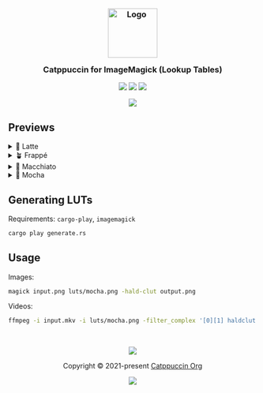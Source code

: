 <h3 align="center">
	<img src="https://raw.githubusercontent.com/catppuccin/catppuccin/main/assets/logos/exports/1544x1544_circle.png" width="100" alt="Logo"/><br/>
	<img src="https://raw.githubusercontent.com/catppuccin/catppuccin/main/assets/misc/transparent.png" height="30" width="0px"/>
	Catppuccin for ImageMagick (Lookup Tables)
	<img src="https://raw.githubusercontent.com/catppuccin/catppuccin/main/assets/misc/transparent.png" height="30" width="0px"/>
</h3>

<p align="center">
	<a href="https://github.com/ozwaldorf/catppuccin-luts/stargazers"><img src="https://img.shields.io/github/stars/ozwaldorf/catppuccin-luts?colorA=363a4f&colorB=b7bdf8&style=for-the-badge"></a>
	<a href="https://github.com/ozwaldorf/catppuccin-luts/issues"><img src="https://img.shields.io/github/issues/ozwaldorf/catppuccin-luts?colorA=363a4f&colorB=f5a97f&style=for-the-badge"></a>
	<a href="https://github.com/ozwaldorf/catppuccin-luts/contributors"><img src="https://img.shields.io/github/contributors/ozwaldorf/catppuccin-luts?colorA=363a4f&colorB=a6da95&style=for-the-badge"></a>
</p>

<p align="center">
	<img src="examples/preview.png"/>
</p>

## Previews

<details>
<summary>🌻 Latte</summary>
<img src="examples/latte.png"/>
</details>
<details>
<summary>🪴 Frappé</summary>
<img src="examples/frappe.png"/>
</details>
<details>
<summary>🌺 Macchiato</summary>
<img src="examples/macchiato.png"/>
</details>
<details>
<summary>🌿 Mocha</summary>
<img src="examples/mocha.png"/>
</details>

## Generating LUTs

Requirements: `cargo-play`, `imagemagick`

```bash
cargo play generate.rs
```

## Usage

Images:

```bash
magick input.png luts/mocha.png -hald-clut output.png
```

Videos:

```bash
ffmpeg -i input.mkv -i luts/mocha.png -filter_complex '[0][1] haldclut' output.mp4
```

&nbsp;

<p align="center">
	<img src="https://raw.githubusercontent.com/catppuccin/catppuccin/main/assets/footers/gray0_ctp_on_line.svg?sanitize=true" />
</p>

<p align="center">
	Copyright &copy; 2021-present <a href="https://github.com/catppuccin" target="_blank">Catppuccin Org</a>
</p>

<p align="center">
	<a href="https://github.com/catppuccin/catppuccin/blob/main/LICENSE"><img src="https://img.shields.io/static/v1.svg?style=for-the-badge&label=License&message=MIT&logoColor=d9e0ee&colorA=363a4f&colorB=b7bdf8"/></a>
</p>
